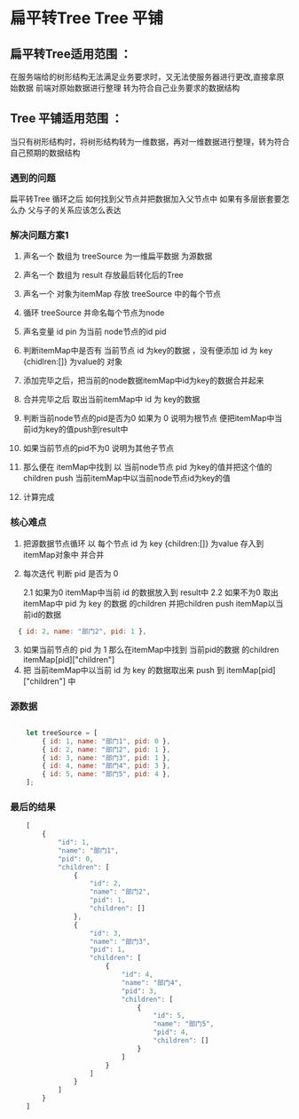 
# 扁平转Tree  Tree 平铺

## 扁平转Tree适用范围 ：
在服务端给的树形结构无法满足业务要求时，又无法使服务器进行更改,直接拿原始数据
前端对原始数据进行整理 转为符合自己业务要求的数据结构

## Tree 平铺适用范围 ：
当只有树形结构时，将树形结构转为一维数据，再对一维数据进行整理，转为符合自己预期的数据结构


### 遇到的问题
扁平转Tree 循环之后 如何找到父节点并把数据加入父节点中
如果有多层嵌套要怎么办 父与子的关系应该怎么表达


### 解决问题方案1 
1. 声名一个 数组为 treeSource 为一维扁平数据 为源数据
1. 声名一个 数组为 result 存放最后转化后的Tree
2. 声名一个 对象为itemMap 存放 treeSource 中的每个节点
4. 循环 treeSource 并命名每个节点为node 
5. 声名变量 id pin 为当前 node节点的id pid 
6. 判断itemMap中是否有 当前节点 id 为key的数据 ，没有便添加 id 为 key {chidlren:[]} 为value的 对象
7. 添加完毕之后，把当前的node数据itemMap中id为key的数据合并起来
8. 合并完毕之后 取出当前itemMap中 id 为 key的数据

9. 判断当前node节点的pid是否为0 如果为 0 说明为根节点 便把itemMap中当前id为key的值push到result中
10. 如果当前节点的pid不为0 说明为其他子节点 
11. 那么便在 itemMap中找到 以 当前node节点 pid 为key的值并把这个值的children push 当前itemMap中以当前node节点id为key的值

12. 计算完成

### 核心难点

1. 把源数据节点循环 以 每个节点 id 为 key {children:[]} 为value 存入到itemMap对象中 并合并

2. 每次迭代 判断 pid 是否为 0 

   2.1 如果为0 itemMap中当前 id 的数据放入到 result中
   2.2 如果不为0 取出itemMap中 pid 为 key 的数据 的children 并把children push itemMap以当前id的数据

```js
  { id: 2, name: "部门2", pid: 1 },
```

3. 如果当前节点的 pid 为 1  那么在itemMap中找到 当前pid的数据 的children    itemMap[pid]["children"]
4. 把 当前itemMap中以当前 id 为 key 的数据取出来  push 到 itemMap[pid]["children"] 中



### 源数据
```javascript

    let treeSource = [
        { id: 1, name: "部门1", pid: 0 },
        { id: 2, name: "部门2", pid: 1 },
        { id: 3, name: "部门3", pid: 1 },
        { id: 4, name: "部门4", pid: 3 },
        { id: 5, name: "部门5", pid: 4 },
    ];

```


### 最后的结果

```javascript
    [
        {
            "id": 1,
            "name": "部门1",
            "pid": 0,
            "children": [
                {
                    "id": 2,
                    "name": "部门2",
                    "pid": 1,
                    "children": []
                },
                {
                    "id": 3,
                    "name": "部门3",
                    "pid": 1,
                    "children": [
                        {
                            "id": 4,
                            "name": "部门4",
                            "pid": 3,
                            "children": [
                                {
                                    "id": 5,
                                    "name": "部门5",
                                    "pid": 4,
                                    "children": []
                                }
                            ]
                        }
                    ]
                }
            ]
        }
    ]


```





